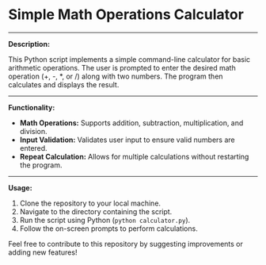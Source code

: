 # Simple Math Operations Calculator

---------------------------------------------------
**Description:**

This Python script implements a simple command-line calculator for basic arithmetic operations. The user is prompted to enter the desired math operation (+, -, *, or /) along with two numbers. The program then calculates and displays the result.

---------------------------------------------------
**Functionality:**

- **Math Operations:** Supports addition, subtraction, multiplication, and division.
- **Input Validation:** Validates user input to ensure valid numbers are entered.
- **Repeat Calculation:** Allows for multiple calculations without restarting the program.

---------------------------------------------------
**Usage:**

1. Clone the repository to your local machine.
2. Navigate to the directory containing the script.
3. Run the script using Python (`python calculator.py`).
4. Follow the on-screen prompts to perform calculations.

Feel free to contribute to this repository by suggesting improvements or adding new features!
